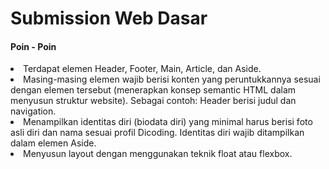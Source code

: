 ﻿# Submission Web Dasar
 
 <h4>Poin - Poin </h4>
<li>Terdapat elemen Header, Footer, Main, Article, dan Aside.</li>
<li>Masing-masing elemen wajib berisi konten yang peruntukkannya sesuai dengan elemen tersebut (menerapkan konsep semantic HTML dalam menyusun struktur website).
Sebagai contoh: Header berisi judul dan navigation.</li>
<li>Menampilkan identitas diri (biodata diri) yang minimal harus berisi foto asli diri dan nama sesuai profil Dicoding. Identitas diri wajib ditampilkan dalam elemen Aside.</li>
<li>Menyusun layout dengan menggunakan teknik float atau flexbox.</li>
